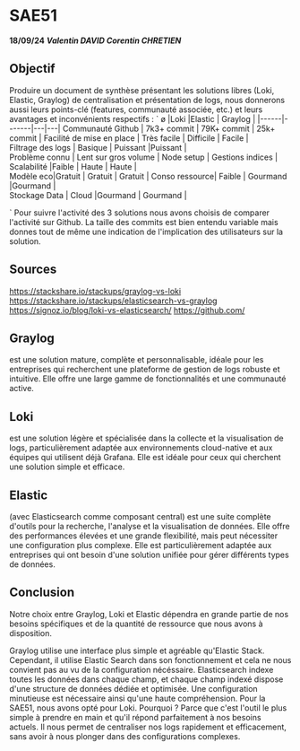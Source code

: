 ﻿# SAE51
**18/09/24**
***Valentin DAVID
Corentin CHRETIEN***

## Objectif

Produire un document de synthèse présentant les solutions libres (Loki, Elastic, Graylog) de centralisation et présentation de logs, nous donnerons aussi leurs points-clé (features, communauté associée, etc.) et leurs avantages et inconvénients respectifs :
`
ø     |Loki   |Elastic   | Graylog  |
 |------|-------|---|---|
Communauté Github | 7k3+ commit   | 79K+ commit | 25k+ commit   | 
Facilité de mise en place | Très facile  | Difficile  | Facile  |   
Filtrage des logs | Basique  | Puissant  |Puissant   |     
Problème connu | Lent sur gros volume  | Node setup  | Gestions indices   |   
Scalabilité |Faible   | Haute  |  Haute |   
Modèle eco|Gratuit   | Gratuit  |  Gratuit |
Conso ressource| Faible  | Gourmand  |Gourmand   |   
Stockage Data | Cloud |Gourmand   | Gourmand  |

`
Pour suivre l'activité des 3 solutions nous avons choisis de comparer l'activité sur Github. La taille des commits est bien entendu variable mais donnes tout de même une indication de l'implication des utilisateurs sur la solution.

## Sources
https://stackshare.io/stackups/graylog-vs-loki
https://stackshare.io/stackups/elasticsearch-vs-graylog
https://signoz.io/blog/loki-vs-elasticsearch/
https://github.com/





## Graylog
est une solution mature, complète et personnalisable, idéale pour les entreprises qui recherchent une plateforme de gestion de logs robuste et intuitive. Elle offre une large gamme de fonctionnalités et une communauté active.

## Loki
 est une solution légère et spécialisée dans la collecte et la visualisation de logs, particulièrement adaptée aux environnements cloud-native et aux équipes qui utilisent déjà Grafana. Elle est idéale pour ceux qui cherchent une solution simple et efficace.
 
## Elastic
 (avec Elasticsearch comme composant central) est une suite complète d'outils pour la recherche, l'analyse et la visualisation de données. Elle offre des performances élevées et une grande flexibilité, mais peut nécessiter une configuration plus complexe. Elle est particulièrement adaptée aux entreprises qui ont besoin d'une solution unifiée pour gérer différents types de données.

## Conclusion

Notre choix entre Graylog, Loki et Elastic dépendra en grande partie de nos besoins spécifiques et de la quantité de ressource que nous avons à disposition.

Graylog utilise une interface plus simple et agréable qu'Elastic Stack.
Cependant, il utilise Elastic Search dans son fonctionnement et cela ne nous convient pas au vu de la configuration nécéssaire.
Elasticsearch indexe toutes les données dans chaque champ, et chaque champ indexé dispose d'une structure de données dédiée et optimisée. Une configuration minutieuse est nécessaire ainsi qu'une haute compréhension.
Pour la SAE51, nous avons opté pour Loki. Pourquoi ? Parce que c'est l'outil le plus simple à prendre en main et qu'il répond parfaitement à nos besoins actuels. Il nous permet de centraliser nos logs rapidement et efficacement, sans avoir à nous plonger dans des configurations complexes.



